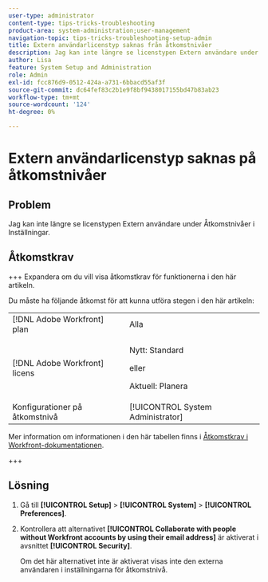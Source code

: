 ```yaml
---
user-type: administrator
content-type: tips-tricks-troubleshooting
product-area: system-administration;user-management
navigation-topic: tips-tricks-troubleshooting-setup-admin
title: Extern användarlicenstyp saknas från åtkomstnivåer
description: Jag kan inte längre se licenstypen Extern användare under Åtkomstnivåer i Inställningar.
author: Lisa
feature: System Setup and Administration
role: Admin
exl-id: fcc876d9-0512-424a-a731-6bbacd55af3f
source-git-commit: dc64fef83c2b1e9f8bf9438017155bd47b83ab23
workflow-type: tm+mt
source-wordcount: '124'
ht-degree: 0%

---
```


# Extern användarlicenstyp saknas på åtkomstnivåer

## Problem

Jag kan inte längre se licenstypen Extern användare under Åtkomstnivåer i Inställningar.

## Åtkomstkrav

+++ Expandera om du vill visa åtkomstkrav för funktionerna i den här artikeln.

Du måste ha följande åtkomst för att kunna utföra stegen i den här artikeln:

<table style="table-layout:auto"> 
 <col> 
 <col> 
 <tbody> 
  <tr> 
   <td role="rowheader">[!DNL Adobe Workfront] plan</td> 
   <td>Alla</td> 
  </tr> 
  <tr> 
   <td role="rowheader">[!DNL Adobe Workfront] licens</td> 
   <td>
   <p>Nytt: Standard</p>
   <p>eller</p>
   <p>Aktuell: Planera</p></td> 
  </tr> 
  <tr> 
   <td role="rowheader">Konfigurationer på åtkomstnivå</td> 
   <td>[!UICONTROL System Administrator]</td> 
  </tr> 
 </tbody> 
</table>

Mer information om informationen i den här tabellen finns i [Åtkomstkrav i Workfront-dokumentationen](/help/quicksilver/administration-and-setup/add-users/access-levels-and-object-permissions/access-level-requirements-in-documentation.md).

+++

## Lösning

1. Gå till **[!UICONTROL Setup]** > **[!UICONTROL System]** > **[!UICONTROL Preferences]**.

1. Kontrollera att alternativet **[!UICONTROL Collaborate with people without Workfront accounts by using their email address]** är aktiverat i avsnittet **[!UICONTROL Security]**.

   Om det här alternativet inte är aktiverat visas inte den externa användaren i inställningarna för åtkomstnivå.
